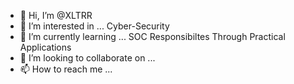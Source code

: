 - 👋 Hi, I’m @XLTRR
- 👀 I’m interested in ... Cyber-Security
- 🌱 I’m currently learning ... SOC Responsibiltes Through Practical Applications
- 💞️ I’m looking to collaborate on ...
- 📫 How to reach me ... 

<!---
XLTRR/XLTRR is a ✨ special ✨ repository because its `README.md` (this file) appears on your GitHub profile.
You can click the Preview link to take a look at your changes.
--->
